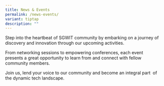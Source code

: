 ```yaml
---
title: News & Events
permalink: /news-events/
variant: tiptap
description: ""
---
```

<p>Step into the heartbeat of SGWIT community by embarking on a journey of
discovery and innovation through our upcoming activities.</p>
<p>From networking sessions to empowering conferences, each event presents
a great opportunity to learn from and connect with fellow community members.</p>
<p>Join us, lend your voice to our community and become an integral part
&nbsp;of the dynamic tech landscape.<strong>&nbsp;</strong>
</p>